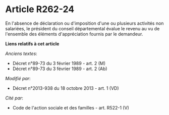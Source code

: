 # Article R262-24

En l'absence de déclaration ou d'imposition d'une ou plusieurs activités non salariées, le président du conseil départemental
évalue le revenu au vu de l'ensemble des éléments d'appréciation fournis par le demandeur.

**Liens relatifs à cet article**

_Anciens textes_:

  - Décret n°89-73 du 3 février 1989 - art. 2 (M)
  - Décret n°89-73 du 3 février 1989 - art. 2 (Ab)

_Modifié par_:

  - Décret n°2013-938 du 18 octobre 2013 - art. 1 (VD)

_Cité par_:

  - Code de l'action sociale et des familles - art. R522-1 (V)
